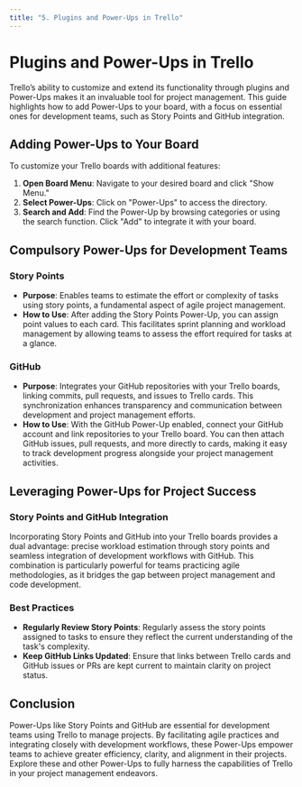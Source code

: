 ```yaml
---
title: "5. Plugins and Power-Ups in Trello"
---
```


# Plugins and Power-Ups in Trello

Trello’s ability to customize and extend its functionality through plugins and Power-Ups makes it an
invaluable tool for project management. This guide highlights how to add Power-Ups to your board,
with a focus on essential ones for development teams, such as Story Points and GitHub integration.

## Adding Power-Ups to Your Board

To customize your Trello boards with additional features:

1. **Open Board Menu**: Navigate to your desired board and click "Show Menu."
2. **Select Power-Ups**: Click on "Power-Ups" to access the directory.
3. **Search and Add**: Find the Power-Up by browsing categories or using the search function. Click
   "Add" to integrate it with your board.

## Compulsory Power-Ups for Development Teams

### Story Points

- **Purpose**: Enables teams to estimate the effort or complexity of tasks using story points, a
  fundamental aspect of agile project management.
- **How to Use**: After adding the Story Points Power-Up, you can assign point values to each card.
  This facilitates sprint planning and workload management by allowing teams to assess the effort
  required for tasks at a glance.

### GitHub

- **Purpose**: Integrates your GitHub repositories with your Trello boards, linking commits, pull
  requests, and issues to Trello cards. This synchronization enhances transparency and communication
  between development and project management efforts.
- **How to Use**: With the GitHub Power-Up enabled, connect your GitHub account and link
  repositories to your Trello board. You can then attach GitHub issues, pull requests, and more
  directly to cards, making it easy to track development progress alongside your project management
  activities.

## Leveraging Power-Ups for Project Success

### Story Points and GitHub Integration

Incorporating Story Points and GitHub into your Trello boards provides a dual advantage: precise
workload estimation through story points and seamless integration of development workflows with
GitHub. This combination is particularly powerful for teams practicing agile methodologies, as it
bridges the gap between project management and code development.

### Best Practices

- **Regularly Review Story Points**: Regularly assess the story points assigned to tasks to ensure
  they reflect the current understanding of the task's complexity.
- **Keep GitHub Links Updated**: Ensure that links between Trello cards and GitHub issues or PRs are
  kept current to maintain clarity on project status.

## Conclusion

Power-Ups like Story Points and GitHub are essential for development teams using Trello to manage
projects. By facilitating agile practices and integrating closely with development workflows, these
Power-Ups empower teams to achieve greater efficiency, clarity, and alignment in their projects.
Explore these and other Power-Ups to fully harness the capabilities of Trello in your project
management endeavors.
